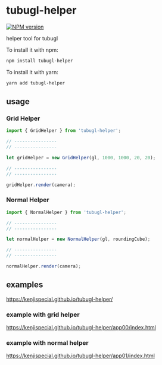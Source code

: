 # tubugl-helper

[![NPM version][npm-image]][npm-url] 

helper tool for tubugl

To install it with npm:

```sh
npm install tubugl-helper
```

To install it with yarn:

```sh
yarn add tubugl-helper
```

## usage

### Grid Helper

```js
import { GridHelper } from 'tubugl-helper';

// ----------------
// ----------------

let gridHelper = new GridHelper(gl, 1000, 1000, 20, 20);

// ----------------
// ----------------

gridHelper.render(camera);
```

### Normal Helper
```js
import { NormalHelper } from 'tubugl-helper';

// ----------------
// ----------------

let normalHelper = new NormalHelper(gl, roundingCube);

// ----------------
// ----------------

normalHelper.render(camera);
```

## examples

https://kenjispecial.github.io/tubugl-helper/

### example with grid helper

https://kenjispecial.github.io/tubugl-helper/app00/index.html

### example with normal helper

https://kenjispecial.github.io/tubugl-helper/app01/index.html


[npm-image]: https://img.shields.io/npm/v/tubugl-helper.svg?style=flat-square
[npm-url]: https://www.npmjs.com/package/tubugl-helper 
